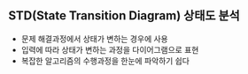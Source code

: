 ## STD(State Transition Diagram) 상태도 분석

- 문제 해결과정에서 상태가 변하는 경우에 사용
- 입력에 따라 상태가 변하는 과정을 다이어그램으로 표현
- 복잡한 알고리즘의 수행과정을 한눈에 파악하기 쉽다
